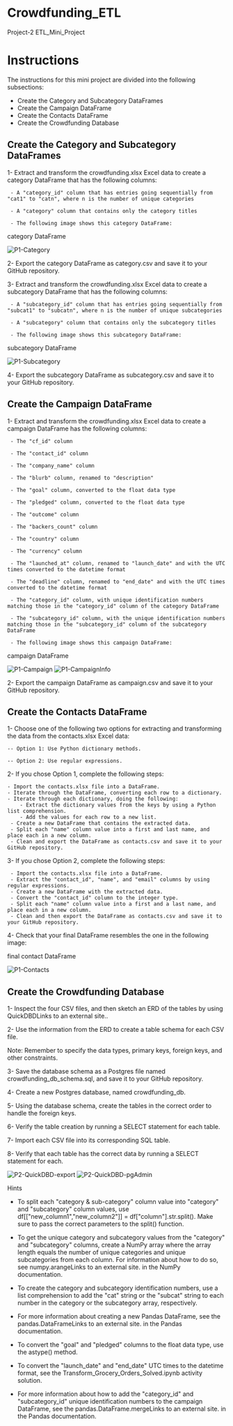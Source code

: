 # Crowdfunding_ETL
Project-2 ETL_Mini_Project



# Instructions
The instructions for this mini project are divided into the following subsections:

 - Create the Category and Subcategory DataFrames
 - Create the Campaign DataFrame
 - Create the Contacts DataFrame
 - Create the Crowdfunding Database
## Create the Category and Subcategory DataFrames
1- Extract and transform the crowdfunding.xlsx Excel data to create a category DataFrame that has the following columns:

     - A "category_id" column that has entries going sequentially from "cat1" to "catn", where n is the number of unique categories

     - A "category" column that contains only the category titles

     - The following image shows this category DataFrame:

category DataFrame

![P1-Category](https://github.com/hanydief/Crowdfunding_ETL/blob/main/Outputs/Category.png)


2- Export the category DataFrame as category.csv and save it to your GitHub repository.

3- Extract and transform the crowdfunding.xlsx Excel data to create a subcategory DataFrame that has the following columns:

     - A "subcategory_id" column that has entries going sequentially from "subcat1" to "subcatn", where n is the number of unique subcategories

     - A "subcategory" column that contains only the subcategory titles

     - The following image shows this subcategory DataFrame:

subcategory DataFrame

![P1-Subcategory](https://github.com/hanydief/Crowdfunding_ETL/blob/main/Outputs/Subcategory.png)

4- Export the subcategory DataFrame as subcategory.csv and save it to your GitHub repository.

## Create the Campaign DataFrame
1- Extract and transform the crowdfunding.xlsx Excel data to create a campaign DataFrame has the following columns:

     - The "cf_id" column

     - The "contact_id" column

     - The "company_name" column

     - The "blurb" column, renamed to "description"

     - The "goal" column, converted to the float data type

     - The "pledged" column, converted to the float data type

     - The "outcome" column

     - The "backers_count" column

     - The "country" column

     - The "currency" column

     - The "launched_at" column, renamed to "launch_date" and with the UTC times converted to the datetime format

     - The "deadline" column, renamed to "end_date" and with the UTC times converted to the datetime format

     - The "category_id" column, with unique identification numbers matching those in the "category_id" column of the category DataFrame

     - The "subcategory_id" column, with the unique identification numbers matching those in the "subcategory_id" column of the subcategory DataFrame

     - The following image shows this campaign DataFrame:

campaign DataFrame

![P1-Campaign](https://github.com/hanydief/Crowdfunding_ETL/blob/main/Outputs/Campaign.png)
![P1-CampaignInfo](https://github.com/hanydief/Crowdfunding_ETL/blob/main/Outputs/CampaignInfo.png)


2- Export the campaign DataFrame as campaign.csv and save it to your GitHub repository.

## Create the Contacts DataFrame
1- Choose one of the following two options for extracting and transforming the data from the contacts.xlsx Excel data:

    -- Option 1: Use Python dictionary methods.

    -- Option 2: Use regular expressions.

2- If you chose Option 1, complete the following steps:

    - Import the contacts.xlsx file into a DataFrame.
    - Iterate through the DataFrame, converting each row to a dictionary.
    - Iterate through each dictionary, doing the following:
        - Extract the dictionary values from the keys by using a Python list comprehension.
        - Add the values for each row to a new list.
     - Create a new DataFrame that contains the extracted data.
     - Split each "name" column value into a first and last name, and place each in a new column.
     - Clean and export the DataFrame as contacts.csv and save it to your GitHub repository.
3- If you chose Option 2, complete the following steps:

     - Import the contacts.xlsx file into a DataFrame.
     - Extract the "contact_id", "name", and "email" columns by using regular expressions.
     - Create a new DataFrame with the extracted data.
     - Convert the "contact_id" column to the integer type.
     - Split each "name" column value into a first and a last name, and place each in a new column.
     - Clean and then export the DataFrame as contacts.csv and save it to your GitHub repository.
4- Check that your final DataFrame resembles the one in the following image:

final contact DataFrame

![P1-Contacts](https://github.com/hanydief/Crowdfunding_ETL/blob/main/Outputs/Contacts.png)


## Create the Crowdfunding Database
1- Inspect the four CSV files, and then sketch an ERD of the tables by using QuickDBDLinks to an external site..

2- Use the information from the ERD to create a table schema for each CSV file.

Note: Remember to specify the data types, primary keys, foreign keys, and other constraints.

3- Save the database schema as a Postgres file named crowdfunding_db_schema.sql, and save it to your GitHub repository.

4- Create a new Postgres database, named crowdfunding_db.

5- Using the database schema, create the tables in the correct order to handle the foreign keys.

6- Verify the table creation by running a SELECT statement for each table.

7- Import each CSV file into its corresponding SQL table.

8- Verify that each table has the correct data by running a SELECT statement for each.

![P2-QuickDBD-export](https://github.com/hanydief/Crowdfunding_ETL/blob/main/Outputs/crowdfunding_db_schema-QuickDBD-export.png)
![P2-QuickDBD-pgAdmin](https://github.com/hanydief/Crowdfunding_ETL/blob/main/Outputs/crowdfunding_db_schema-QuickDBD-pgAdmin.png)


Hints
- To split each "category & sub-category" column value into "category" and "subcategory" column values, use df[["new_column1","new_column2"]] = df["column"].str.split(). Make sure to pass the correct parameters to the split() function.

- To get the unique category and subcategory values from the "category" and "subcategory" columns, create a NumPy array where the array length equals the number of unique categories and unique subcategories from each column. For information about how to do so, see numpy.arangeLinks to an external site. in the NumPy documentation.

- To create the category and subcategory identification numbers, use a list comprehension to add the "cat" string or the "subcat" string to each number in the category or the subcategory array, respectively.

- For more information about creating a new Pandas DataFrame, see the pandas.DataFrameLinks to an external site. in the Pandas documentation.

- To convert the "goal" and "pledged" columns to the float data type, use the astype() method.

- To convert the "launch_date" and "end_date" UTC times to the datetime format, see the Transform_Grocery_Orders_Solved.ipynb activity solution.

- For more information about how to add the "category_id" and "subcategory_id" unique identification numbers to the campaign DataFrame, see the pandas.DataFrame.mergeLinks to an external site. in the Pandas documentation.
